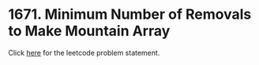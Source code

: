 # 1671. Minimum Number of Removals to Make Mountain Array

Click [here](https://leetcode.com/problems/minimum-number-of-removals-to-make-mountain-array/) for the leetcode problem statement.
